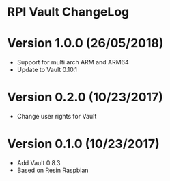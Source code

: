RPI Vault ChangeLog
=================================

# Version 1.0.0 (26/05/2018)

- Support for multi arch ARM and ARM64
- Update to Vault 0.10.1

# Version 0.2.0 (10/23/2017)

- Change user rights for Vault

# Version 0.1.0 (10/23/2017)

- Add Vault 0.8.3
- Based on Resin Raspbian

